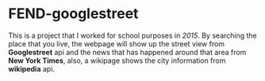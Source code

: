 # FEND-googlestreet
This is a project that I worked for school purposes in *2015*.
By searching the place that you live, the webpage will show up the street view from **Googlestreet** api and the news that has happened around that area from **New York Times**, also, a wikipage shows the city information from  **wikipedia** api.


